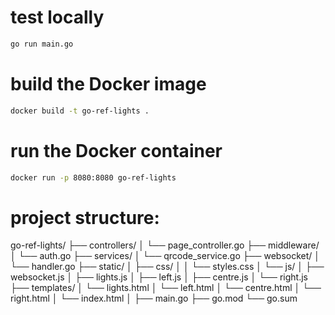 # test locally
```bash
go run main.go
```

# build the Docker image
```bash
docker build -t go-ref-lights .
```

# run the Docker container
```bash
docker run -p 8080:8080 go-ref-lights
```


# project structure:

go-ref-lights/
├── controllers/
│   └── page_controller.go
├── middleware/
│   └── auth.go
├── services/
│   └── qrcode_service.go
├── websocket/
│   └── handler.go
├── static/
│   ├── css/
│   │   └── styles.css
│   └── js/
│       ├── websocket.js
│       ├── lights.js
│       ├── left.js
│       ├── centre.js
│       └── right.js
├── templates/
│       └── lights.html
│       └── left.html
│       └── centre.html
│       └── right.html
│       └── index.html
│
├── main.go
├── go.mod
└── go.sum

